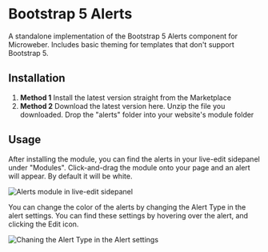 # Bootstrap 5 Alerts

A standalone implementation of the Bootstrap 5 Alerts component for Microweber.
Includes basic theming for templates that don't support Bootstrap 5.

## Installation

1.  **Method 1**
    Install the latest version straight from the Marketplace
2.  **Method 2**
    Download the latest version here.
    Unzip the file you downloaded.
    Drop the "alerts" folder into your website's module folder

## Usage

After installing the module, you can find the alerts in your live-edit sidepanel under "Modules".
Click-and-drag the module onto your page and an alert will appear. By default it will be white.

![Alerts module in live-edit sidepanel](https://i.imgur.com/V772QKM.png)

You can change the color of the alerts by changing the Alert Type in the alert settings.
You can find these settings by hovering over the alert, and clicking the Edit icon.

![Chaning the Alert Type in the Alert settings](https://i.imgur.com/px5TpDI.png)
